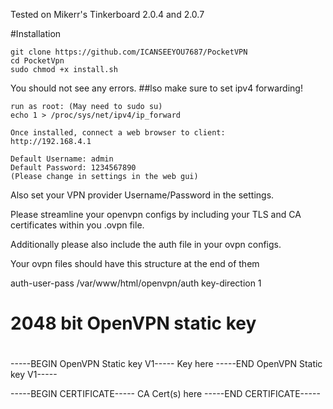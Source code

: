 Tested on Mikerr's Tinkerboard 2.0.4 and 2.0.7

#Installation
```
git clone https://github.com/ICANSEEYOU7687/PocketVPN
cd PocketVpn
sudo chmod +x install.sh
```

You should not see any errors.
##lso make sure to set ipv4 forwarding!

```
run as root: (May need to sudo su)
echo 1 > /proc/sys/net/ipv4/ip_forward
```
```
Once installed, connect a web browser to client:
http://192.168.4.1

Default Username: admin
Default Password: 1234567890
(Please change in settings in the web gui)
```

Also set your VPN provider Username/Password in the settings.

Please streamline your openvpn configs by including your TLS and CA certificates within you .ovpn file.

Additionally please also include the auth file in your ovpn configs.

Your ovpn files should have this structure at the end of them

auth-user-pass /var/www/html/openvpn/auth
key-direction 1
<tls-auth>
#
# 2048 bit OpenVPN static key
#
-----BEGIN OpenVPN Static key V1-----
Key here
-----END OpenVPN Static key V1-----
</tls-auth>

<ca>
-----BEGIN CERTIFICATE-----
CA Cert(s) here
-----END CERTIFICATE-----
</ca>
